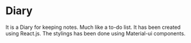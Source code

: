# Diary
It is a Diary for keeping notes. Much like a to-do list. It has been created using React.js. The stylings has been done using Material-ui components.
